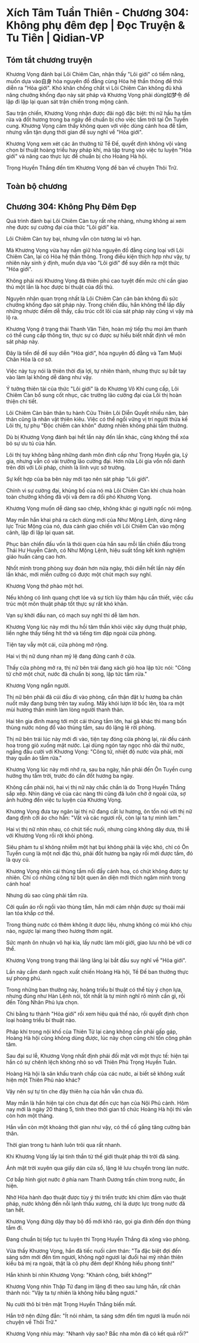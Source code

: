 # Xích Tâm Tuần Thiên - Chương 304: Không phụ đêm đẹp | Đọc Truyện & Tu Tiên | Qidian-VP



## Tóm tắt chương truyện

Khương Vọng đánh bại Lôi Chiêm Càn, nhận thấy "Lôi giới" có tiềm năng, muốn dựa vào自身 hỏa nguyên đồ đằng cùng Hỏa hệ thần thông để thôi diễn ra "Hỏa giới". Khó khăn chồng chất vì Lôi Chiêm Càn không đủ khả năng chưởng khống đạo này sát pháp và Khương Vọng phải dùng如梦令 để lặp đi lặp lại quan sát trận chiến trong mộng cảnh.

Sau trận chiến, Khương Vọng nhận được đãi ngộ đặc biệt: thị nữ hầu hạ tắm rửa và đốt hương trong ba ngày để chuẩn bị cho việc tắm trời tại Ôn Tuyền cung. Khương Vọng cảm thấy không quen với việc dùng cánh hoa để tắm, nhưng vẫn tận dụng thời gian để suy nghĩ về "Hỏa giới".

Khương Vọng xem xét các ân thưởng từ Tề Đế, quyết định không vội vàng chọn bí thuật hoàng triều hay pháp khí, mà tập trung vào việc tu luyện "Hỏa giới" và nâng cao thực lực để chuẩn bị cho Hoàng Hà hội.

Trọng Huyền Thắng đến tìm Khương Vọng để bàn về chuyện Thôi Trữ.


## Toàn bộ chương

## Chương 304: Không Phụ Đêm Đẹp

Quá trình đánh bại Lôi Chiêm Càn tuy rất nhẹ nhàng, nhưng không ai xem nhẹ được sự cường đại của thức "Lôi giới" kia.

Lôi Chiêm Càn tuy bại, nhưng vẫn còn tương lai vô hạn.

Mà Khương Vọng vừa hay nắm giữ hỏa nguyên đồ đằng cùng loại với Lôi Chiêm Càn, lại có Hỏa hệ thần thông. Trong điều kiện thích hợp như vậy, tự nhiên nảy sinh ý định, muốn dựa vào "Lôi giới" để suy diễn ra một thức "Hỏa giới".

Không phải nói Khương Vọng đã thiên phú cao tuyệt đến mức chỉ cần giao thủ một lần là học được bí thuật của đối thủ.

Nguyên nhân quan trọng nhất là Lôi Chiêm Càn căn bản không đủ sức chưởng khống đạo sát pháp này. Trong chiến đấu, hắn không thể lấp đầy những nhược điểm dễ thấy, cấu trúc cốt lõi của sát pháp này cũng vì vậy mà lộ ra.

Khương Vọng ở trạng thái Thanh Văn Tiên, hoàn mỹ tiếp thu mọi âm thanh có thể cung cấp thông tin, thực sự có được sự hiểu biết nhất định về môn sát pháp này.

Đây là tiền đề để suy diễn "Hỏa giới", hỏa nguyên đồ đằng và Tam Muội Chân Hỏa là cơ sở.

Việc này tuy nói là thiên thời địa lợi, tự nhiên thành, nhưng thực sự bắt tay vào làm lại không dễ dàng như vậy.

Ý tưởng thiên tài của thức "Lôi giới" là do Khương Vô Khí cung cấp, Lôi Chiêm Càn bổ sung cốt nhục, các trưởng lão cường đại của Lôi thị hoàn thiện chi tiết.

Lôi Chiêm Càn bản thân tu hành Cửu Thiên Lôi Diễn Quyết nhiều năm, bản thân cũng là nhân vật thiên kiêu. Việc có thể ngồi vững vị trí người thừa kế Lôi thị, tự phụ "Độc chiếm càn khôn" đương nhiên không phải tầm thường.

Dù bị Khương Vọng đánh bại hết lần này đến lần khác, cũng không thể xóa bỏ sự ưu tú của hắn.

Lôi thị tuy không bằng những danh môn đỉnh cấp như Trọng Huyền gia, Lý gia, nhưng vẫn có vài trưởng lão cường đại. Hơn nữa Lôi gia vốn nổi danh trên đời với Lôi pháp, chính là lĩnh vực sở trường.

Sự kết hợp của ba bên này mới tạo nên sát pháp "Lôi giới".

Chính vì sự cường đại, khủng bố của nó mà Lôi Chiêm Càn khi chưa hoàn toàn chưởng khống đã vội vã đem ra đối phó Khương Vọng.

Khương Vọng muốn dễ dàng sao chép, không khác gì người ngốc nói mộng.

May mắn hắn khai phá ra cách dùng mới của Như Mộng Lệnh, dùng năng lực Trúc Mộng của nó, đưa cảnh giao chiến với Lôi Chiêm Càn vào mộng cảnh, lặp đi lặp lại quan sát.

Phục bàn chiến đấu vốn là thói quen của hắn sau mỗi lần chiến đấu trong Thái Hư Huyễn Cảnh, có Như Mộng Lệnh, hiệu suất tổng kết kinh nghiệm giáo huấn càng cao hơn.

Nhốt mình trong phòng suy đoán hơn nửa ngày, thôi diễn hết lần này đến lần khác, mới miễn cưỡng có được một chút mạch suy nghĩ.

Khương Vọng thở phào một hơi.

Nếu không có linh quang chợt lóe và sự tích lũy thâm hậu cần thiết, việc cấu trúc một môn thuật pháp tốt thực sự rất khó khăn.

Vạn sự khởi đầu nan, có mạch suy nghĩ thì dễ làm hơn.

Khương Vọng lúc này mới thu hồi tâm thần khỏi việc xây dựng thuật pháp, liền nghe thấy tiếng hít thở và tiếng tim đập ngoài cửa phòng.

Tiện tay vẫy một cái, cửa phòng mở rộng.

Hai vị thị nữ dung nhan mỹ lệ đang đứng canh ở cửa.

Thấy cửa phòng mở ra, thị nữ bên trái đang xách giỏ hoa lập tức nói: "Công tử chờ một chút, nước đã chuẩn bị xong, lập tức tắm rửa."

Khương Vọng ngẩn người.

Thị nữ bên phải đã cúi đầu đi vào phòng, cẩn thận đặt lư hương ba chân nuốt mây đang bưng trên tay xuống. Mây khói lượn lờ bốc lên, tỏa ra một mùi hương thần minh làm lòng người thanh thản.

Hai tên gia đinh mang tới một cái thùng tắm lớn, hai gã khác thì mang bốn thùng nước nóng đổ vào thùng tắm, sau đó lặng lẽ rời phòng.

Thị nữ bên trái lúc này mới đi vào, tiện tay đóng cửa phòng lại, rải đều cánh hoa trong giỏ xuống mặt nước. Lại dùng ngón tay ngọc nhỏ dài thử nước, ngẩng đầu cười với Khương Vọng: "Công tử, nhiệt độ nước vừa phải, mời thay quần áo tắm rửa."

Khương Vọng lúc này mới nhớ ra, sau ba ngày, hắn phải đến Ôn Tuyền cung hưởng thụ tắm trời, trước đó cần đốt hương ba ngày.

Không cần phải nói, hai vị thị nữ này chắc chắn là do Trọng Huyền Thắng sắp xếp. Nhìn dáng vẻ của các nàng thì cũng đã luôn chờ ở ngoài cửa, sợ ảnh hưởng đến việc tu luyện của Khương Vọng.

Khương Vọng đưa tay ngăn lại thị nữ đang cất lư hương, ôn tồn nói với thị nữ đang định cởi áo cho hắn: "Vất vả các ngươi rồi, còn lại ta tự mình làm."

Hai vị thị nữ nhìn nhau, có chút tiếc nuối, nhưng cũng không dây dưa, thi lễ với Khương Vọng rồi rời khỏi phòng.

Siêu phàm tu sĩ không nhiễm một hạt bụi không phải là việc khó, chỉ có Ôn Tuyền cung là một nơi đặc thù, phải đốt hương ba ngày rồi mới được tắm, đó là quy củ.

Khương Vọng nhìn cái thùng tắm nổi đầy cánh hoa, có chút không được tự nhiên. Chỉ có những công tử bột quen ăn diện mới thích ngâm mình trong cánh hoa!

Nhưng dù sao cũng phải tắm rửa.

Cởi quần áo rồi ngồi vào thùng tắm, hắn mới cảm nhận được sự thoải mái lan tỏa khắp cơ thể.

Trong thùng nước có thêm không ít dược liệu, nhưng không có mùi khó chịu nào, ngược lại mang theo hương thơm ngát.

Sức mạnh ôn nhuận vô hại kia, lấy nước làm môi giới, giao lưu nhỏ bé với cơ thể.

Khương Vọng trong trạng thái lâng lâng lại bắt đầu suy nghĩ về "Hỏa giới".

Lần này cầm danh ngạch xuất chiến Hoàng Hà hội, Tề Đế ban thưởng thực sự phong phú.

Trong những ban thưởng này, hoàng triều bí thuật có thể tùy ý chọn lựa, nhưng đúng như Hàn Lệnh nói, tốt nhất là tự mình nghĩ rõ mình cần gì, rồi đến Tông Nhân Phủ lựa chọn.

Chi bằng tu thành "Hỏa giới" rồi xem hiệu quả thế nào, rồi quyết định chọn loại hoàng triều bí thuật nào.

Pháp khí trong nội khố của Thiên Tử lại càng không cần phải gấp gáp, Hoàng Hà hội cũng không dùng được, lúc này chọn cũng chỉ tốn công phân tâm.

Sau đại sư lễ, Khương Vọng nhất định phải đối mặt với một thực tế: hiện tại hắn có sự chênh lệch không nhỏ so với Thiên Phủ Trọng Huyền Tuân.

Hoàng Hà hội là sân khấu tranh chấp của các nước, ai biết sẽ không xuất hiện một Thiên Phủ nào khác?

Vậy nên sự tự tin che đậy thiên hạ của hắn vẫn chưa đủ.

May mắn là hắn hiện tại còn chưa đạt đến cực hạn của Nội Phủ cảnh. Hôm nay mới là ngày 20 tháng 5, tính theo thời gian tổ chức Hoàng Hà hội thì vẫn còn hơn một tháng.

Hắn vẫn còn một khoảng thời gian như vậy, có thể cố gắng tăng cường bản thân.

Thời gian trong tu hành luôn trôi qua rất nhanh.

Khi Khương Vọng lấy lại tinh thần từ thế giới thuật pháp thì trời đã sáng.

Ánh mặt trời xuyên qua giấy dán cửa sổ, lặng lẽ lưu chuyển trong làn nước.

Cơ bắp hình giọt nước ở phía nam Thanh Dương trấn chìm trong nước, ẩn hiện.

Nhờ Hỏa hành đạo thuật được tùy ý thi triển trước khi chìm đắm vào thuật pháp, nước không đến nỗi lạnh thấu xương, chỉ là dược lực trong nước đã tan hết.

Khương Vọng đứng dậy thay bộ đồ mới khô ráo, gọi gia đinh đến dọn thùng tắm đi.

Đang chuẩn bị tiếp tục tu luyện thì Trọng Huyền Thắng đã xông vào phòng.

Vừa thấy Khương Vọng, hắn đã tiếc nuối cảm thán: "Ta đặc biệt đợi đến sáng sớm mới đến tìm ngươi, không ngờ ngươi lại đuổi hai mỹ nhân thiên kiều bá mị ra ngoài, thật là cô phụ đêm đẹp! Không hiểu phong tình!"

Hắn khinh bỉ nhìn Khương Vọng: "Khánh công, biết không?"

Khương Vọng nhìn Thập Tứ đang im lặng đi theo sau lưng hắn, rất chân thành nói: "Vậy ta tự nhiên là không hiểu bằng ngươi."

Nụ cười thô bỉ trên mặt Trọng Huyền Thắng biến mất.

Hắn trở nên đứng đắn: "Ít nói nhảm, ta sáng sớm đến tìm ngươi là muốn nói chuyện về Thôi Trữ."

Khương Vọng nhíu mày: "Nhanh vậy sao? Bắc nha môn đã có kết quả rồi?"